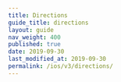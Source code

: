 ```yaml
---
title: Directions
guide_title: directions
layout: guide
nav_weight: 400
published: true
date: 2019-09-30
last_modified_at: 2019-09-30
permalink: /ios/v3/directions/
---
```

